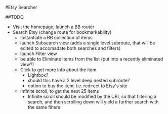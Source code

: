 #Etsy Searcher


##TODO
* Visit the homepage, launch a BB router
* Search Etsy (change route for bookmarkability)
    * Instantiate a BB collection of items
    * launch Subsearch view (adds a single level subroute, that will be edited to accomadate both searches and filters)
    * launch Filter view
    * be able to Eliminate items from the list (put into a recently eliminated view?)
    * Click to get more info about the item
        * Lightbox?
        * should this have a 2 level deep nested subroute?
        * option to buy the item, i.e. redirect to Etsy's site
    * Infinite scroll, to get the next 25 items
        * Infinite scroll should be modified by the URI, so that filtering a search, and then scrolling down will yield a further search with the same filters